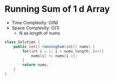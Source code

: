 # Running Sum of 1 d Array

- Time Complexity: O(N)
- Space Complexity: O(1)
  - N as length of nums

```java
class Solution {
    public int[] runningSum(int[] nums) {
        for(int i = 1; i < nums.length; i++){
            nums[i] += nums[i-1];
        }
        return nums;
    }
}
```
